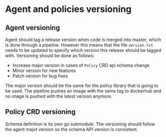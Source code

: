 # Agent and policies versioning

## Agent versioning

Agent should tag a release version when code is merged into master, which is done through a pipeline. However this means that the file `version.txt` needs to be updated to specify which version this release should be tagged with.
Versioning should be done as follows:
- Increase major version in cases of `Policy` CRD api schema change
- Minor version for new features
- Patch version for bug fixes

The major version should be the same for the policy library that is going to be used.
The pipeline pushes an image with the same tag to dockerhub and no image is pushed with the latest version anymore.

## Policy CRD versioning

Schema definition is its own go submodule. The versioning should follow the agent majot version so the schema API version is consistent.